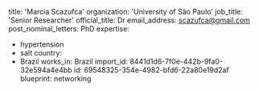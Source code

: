 title: 'Marcia Scazufca'
organization: 'University of São Paulo'
job_title: 'Senior Researcher'
official_title: Dr
email_address: scazufca@gmail.com
post_nominal_letters: PhD
expertise:
  - hypertension
  - salt
country:
  - Brazil
works_in: Brazil
import_id: 8441d1d6-7f0e-442b-9fa0-32e594a4e4bb
id: 69548325-354e-4982-bfd6-22a80e19d2af
blueprint: networking
